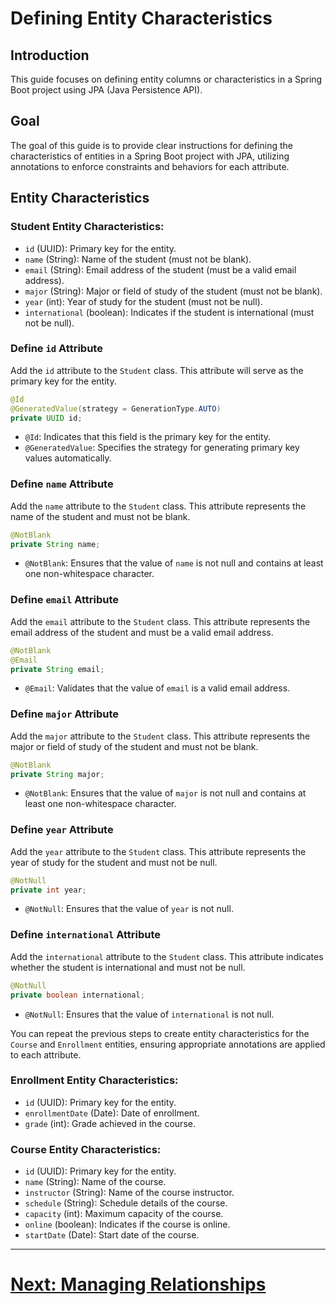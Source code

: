 # Defining Entity Characteristics

## Introduction

This guide focuses on defining entity columns or characteristics in a Spring Boot project using JPA (Java Persistence API).

## Goal
The goal of this guide is to provide clear instructions for defining the characteristics of entities in a Spring Boot project with JPA, utilizing annotations to enforce constraints and behaviors for each attribute.


## Entity Characteristics

### Student Entity Characteristics:
- `id` (UUID): Primary key for the entity.
- `name` (String): Name of the student (must not be blank).
- `email` (String): Email address of the student (must be a valid email address).
- `major` (String): Major or field of study of the student (must not be blank).
- `year` (int): Year of study for the student (must not be null).
- `international` (boolean): Indicates if the student is international (must not be null).

### Define `id` Attribute

Add the `id` attribute to the `Student` class. This attribute will serve as the primary key for the entity.

```java
@Id
@GeneratedValue(strategy = GenerationType.AUTO)
private UUID id;
```

- `@Id`: Indicates that this field is the primary key for the entity.
- `@GeneratedValue`: Specifies the strategy for generating primary key values automatically.

### Define `name` Attribute

Add the `name` attribute to the `Student` class. This attribute represents the name of the student and must not be blank.

```java
@NotBlank
private String name;
```

- `@NotBlank`: Ensures that the value of `name` is not null and contains at least one non-whitespace character.

### Define `email` Attribute

Add the `email` attribute to the `Student` class. This attribute represents the email address of the student and must be a valid email address.

```java
@NotBlank
@Email
private String email;
```

- `@Email`: Validates that the value of `email` is a valid email address.

### Define `major` Attribute

Add the `major` attribute to the `Student` class. This attribute represents the major or field of study of the student and must not be blank.

```java
@NotBlank
private String major;
```

- `@NotBlank`: Ensures that the value of `major` is not null and contains at least one non-whitespace character.

### Define `year` Attribute

Add the `year` attribute to the `Student` class. This attribute represents the year of study for the student and must not be null.

```java
@NotNull
private int year;
```

- `@NotNull`: Ensures that the value of `year` is not null.

### Define `international` Attribute

Add the `international` attribute to the `Student` class. This attribute indicates whether the student is international and must not be null.

```java
@NotNull
private boolean international;
```

- `@NotNull`: Ensures that the value of `international` is not null.


You can repeat the previous steps to create entity characteristics for the `Course` and `Enrollment` entities, ensuring appropriate annotations are applied to each attribute.

### Enrollment Entity Characteristics:

- `id` (UUID): Primary key for the entity.
- `enrollmentDate` (Date): Date of enrollment.
- `grade` (int): Grade achieved in the course.

### Course Entity Characteristics:

- `id` (UUID): Primary key for the entity.
- `name` (String): Name of the course.
- `instructor` (String): Name of the course instructor.
- `schedule` (String): Schedule details of the course.
- `capacity` (int): Maximum capacity of the course.
- `online` (boolean): Indicates if the course is online.
- `startDate` (Date): Start date of the course.

---

# [Next: Managing Relationships](relationships.md)